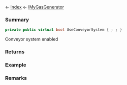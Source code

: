 ← [Index](Api-Index) ← [IMyGasGenerator](Sandbox.ModAPI.Ingame.IMyGasGenerator)

### Summary

```csharp
private public virtual bool UseConveyorSystem { ; ; }
```

Conveyor system enabled

### Returns

### Example

### Remarks

